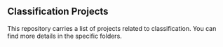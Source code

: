 ## Classification Projects

This repository carries a list of projects related to classification. You can find more details in the specific folders.
